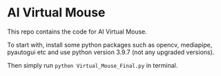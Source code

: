 # AI Virtual Mouse

This repo contains the code for AI Virtual Mouse.

To start with, install some python packages such as opencv, mediapipe, pyautogui etc and use python version 3.9.7 (not any upgraded versions).

Then simply run ```python Virtual_Mouse_Final.py``` in terminal.
